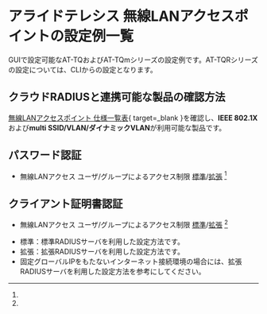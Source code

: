 # アライドテレシス 無線LANアクセスポイントの設定例一覧

GUIで設定可能なAT-TQおよびAT-TQmシリーズの設定例です。AT-TQRシリーズの設定については、CLIからの設定となります。

## クラウドRADIUSと連携可能な製品の確認方法
[無線LANアクセスポイント 仕様一覧表](https://www.allied-telesis.co.jp/web-material/products/wireless_ap.pdf){ target=_blank }を確認し、**IEEE 802.1X**および**multi SSID/VLAN/ダイナミックVLAN**が利用可能な製品です。

## パスワード認証
* 無線LANアクセス ユーザ/グループによるアクセス制限 [標準](wlan-group-password.md)/[拡張](wlan-group-password-adv.md) [^1]

## クライアント証明書認証
* 無線LANアクセス ユーザ/グループによるアクセス制限 [標準](wlan-group-cert.md)/[拡張](wlan-group-cert-adv.md) [^1]
  
[^1]:
  * 標準：標準RADIUSサーバを利用した設定方法です。
  * 拡張：拡張RADIUSサーバを利用した設定方法です。
  * 固定グローバルIPをもたないインターネット接続環境の場合には、拡張RADIUSサーバを利用した設定方法を参考にしてください。